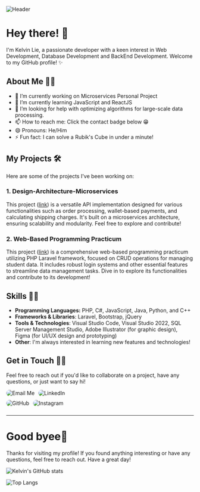 ![Header](https://imgur.com/x1oLDlI.png)


<!-- <img align="right" alt="Coding" width="400" src="add your link 
  here"> -->

# Hey there! 👋

I'm Kelvin Lie, a passionate developer with a keen interest in Web Development, Database Development and BackEnd Development. Welcome to my GitHub profile! ✨

## About Me 🙋🏻

- 🔭 I’m currently working on Microservices Personal Project
- 🌱 I’m currently learning JavaScript and ReactJS
- 🤔 I’m looking for help with optimizing algorithms for large-scale data processing.
- 📫 How to reach me: Click the contact badge below 😁
- 😄 Pronouns: He/Him
- ⚡ Fun fact: I can solve a Rubik's Cube in under a minute!

## My Projects 🛠️

Here are some of the projects I've been working on:

### 1. Design-Architecture-Microservices

This project ([link](https://github.com/Kleponaeru/Design-Architecture-Microservices)) is a versatile API implementation designed for various functionalities such as order processing, wallet-based payments, and calculating shipping charges. It's built on a microservices architecture, ensuring scalability and modularity. Feel free to explore and contribute!

### 2. Web-Based Programming Practicum

This project ([link](https://github.com/Kleponaeru/Web-Based-Programming-Practicum)) is a comprehensive web-based programming practicum utilizing PHP Laravel framework, focused on CRUD operations for managing student data. It includes robust login systems and other essential features to streamline data management tasks. Dive in to explore its functionalities and contribute to its development!

## Skills 💪🏻

- **Programming Languages:** PHP, C#, JavaScript, Java, Python, and C++
- **Frameworks & Libraries**: Laravel, Bootstrap, jQuery
- **Tools & Technologies**: Visual Studio Code, Visual Studio 2022, SQL Server Management Studio, Adobe Illustrator (for graphic design), Figma (for UI/UX design and prototyping)
- **Other**: I'm always interested in learning new features and technologies!

## Get in Touch 👋🏻

Feel free to reach out if you'd like to collaborate on a project, have any questions, or just want to say hi!

<!-- <h3 align="left">Connect with me:</h3>
<p align="left">
<a href="your link" target="blank"><img align="center" src="https://cdn.jsdelivr.net/npm/simple-icons@3.0.1/icons/twitter.svg" alt="" height="30" width="40" /></a>
<a href="your link" target="blank"><img align="center" src="https://cdn.jsdelivr.net/npm/simple-icons@3.0.1/icons/linkedin.svg" alt="" height="30" width="40" /></a>
<a href="your link" target="blank"><img align="center" src="https://cdn.jsdelivr.net/npm/simple-icons@3.0.1/icons/instagram.svg" alt="" height="30" width="40" /></a>
<a href="your link" target="blank"><img align="center" src="https://cdn.jsdelivr.net/npm/simple-icons@3.0.1/icons/youtube.svg" alt="" height="30" width="40" /></a>
</p> -->
<div style="display: flex; align-items: center;" >
<a href="mailto:kelvinlie08@gmail.com" style="text-decoration:none; margin-bottom:10px;margin-right:10px; display:inline-block;">
    <img src="https://img.shields.io/badge/Email-Kelvinlie08-D14836?style=for-the-badge&logo=gmail&logoColor=white&labelColor=black&color=darkred&maxAge=2592000&maxAge=2592000&longCache=true&logoWidth=30&logoHeight=30" alt="Email Me" style="border-radius:16px;">
</a>

<a href="https://www.linkedin.com/in/klvnlie08/" style="text-decoration:none;margin-bottom:10px;display:inline-block;">
    <img src="https://img.shields.io/badge/LinkedIn-Connect-blue?style=for-the-badge&logo=linkedin&logoColor=white&labelColor=black&color=blue&maxAge=2592000&maxAge=2592000&longCache=true&logoWidth=30&logoHeight=30" alt="LinkedIn" style="border-radius:16px;">
</a>
</div>
<div style="display: flex; align-items: center;">
<a href="https://github.com/Kleponaeru" style="text-decoration:none;margin-bottom:10px;margin-right:10px; display:inline-block;">
    <img src="https://img.shields.io/badge/GitHub-Kleponaeru-black?style=for-the-badge&logo=github" alt="GitHub" style="border-radius:20px;">
</a>

<a href="https://www.instagram.com/klvnlie_/" style="text-decoration:none;display:inline-block; margin-bottom: 10px">
    <img src="https://img.shields.io/badge/Instagram-klvnlie__-purple?style=for-the-badge&logo=instagram" alt="Instagram" style="border-radius:20px;">
</a>
</div>
<hr>

# Good byee👋
Thanks for visiting my profile! If you found anything interesting or have any questions, feel free to reach out. Have a great day!

![Kelvin's GitHub stats](https://github-readme-stats.vercel.app/api?username=kleponaeru&show_icons=true&theme=radical)

![Top Langs](https://github-readme-stats.vercel.app/api/top-langs/?username=Kleponaeru&hide=css,scss,html&theme=dark)






